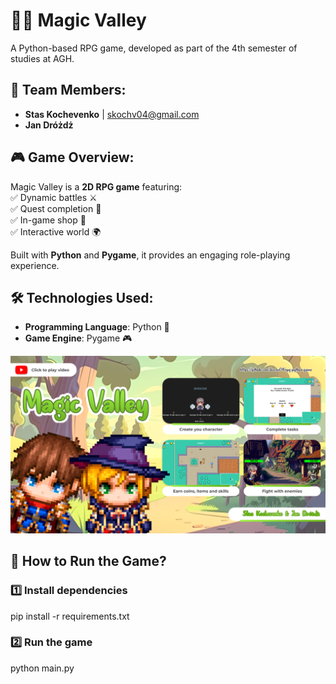 # 🧙‍♂️ Magic Valley

A Python-based RPG game, developed as part of the 4th semester of studies at AGH.

## 👥 Team Members:
- **Stas Kochevenko** | skochv04@gmail.com  
- **Jan Dróżdż**

## 🎮 Game Overview:
Magic Valley is a **2D RPG game** featuring:  
✅ Dynamic battles ⚔️  
✅ Quest completion 📜  
✅ In-game shop 🛒  
✅ Interactive world 🌍  

Built with **Python** and **Pygame**, it provides an engaging role-playing experience.

## 🛠️ Technologies Used:
- **Programming Language**: Python 🐍  
- **Game Engine**: Pygame 🎮  
   
[![game_banner](baner.png)](https://www.youtube.com/watch?v=M2kYhqqz4nw)

## 🚀 How to Run the Game?

### 1️⃣ Install dependencies
pip install -r requirements.txt

### 2️⃣ Run the game
python main.py
